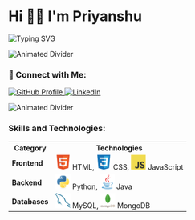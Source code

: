 <!DOCTYPE html>
<html lang="en">
<head>
  <meta charset="UTF-8">
  <meta name="viewport" content="width=device-width, initial-scale=1.0">
  <meta name="description" content="Priyanshu Portfolio - Full Stack Developer, AI Explorer, Flutter Fanatic.">
  <meta name="keywords" content="Priyanshu, Full Stack Developer, Portfolio, GitHub">
  <meta name="author" content="Priyanshu">
  <title>Portfolio (Priyanshu)</title>
  <!-- Tailwind CSS CDN -->
  <script src="https://cdn.tailwindcss.com"></script>
</head>
<body class="bg-gray-100 font-sans p-4">

  <h1 class="text-3xl font-bold text-center text-black">Hi ✌🏻 I'm Priyanshu</h1>

  <p class="text-center my-4">
    <img src="https://readme-typing-svg.herokuapp.com?font=Fira+Code&weight=600&size=22&pause=1000&color=343434&center=true&vCenter=true&width=440&height=45&lines=Hey%2C+I'm+Priyanshu!;Full+Stack+Developer;AI+Explorer;Flutter+Fanatic;Lifelong+Learner" alt="Typing SVG">
  </p>

  <img src="https://user-images.githubusercontent.com/74038190/212284100-561aa473-3905-4a80-b561-0d28506553ee.gif" class="my-8 mx-auto" alt="Animated Divider">

  <h3 class="text-center text-xl font-semibold">🌟 Connect with Me:</h3>
  <p class="text-center flex justify-center space-x-4">
    <a href="https://github.com/priyanshu-it" target="_blank" aria-label="GitHub Profile">
      <img src="https://img.shields.io/badge/GitHub-181717?style=for-the-badge&logo=github&logoColor=white" alt="GitHub Profile">
    </a>
    <a href="https://www.linkedin.com/in/priyanshu-in/" target="_blank" aria-label="LinkedIn Profile">
      <img src="https://img.shields.io/badge/LinkedIn-0077b5?style=for-the-badge&logo=linkedin&logoColor=white" alt="LinkedIn">
    </a>
  </p>

  <img src="https://user-images.githubusercontent.com/74038190/212284100-561aa473-3905-4a80-b561-0d28506553ee.gif" class="my-8 mx-auto" alt="Animated Divider">

  <h3 class="text-2xl font-semibold">Skills and Technologies:</h3>
  <table class="table-auto w-3/4 mx-auto mt-4 text-white bg-gray-800 border border-gray-600">
    <tr>
      <th class="p-4 text-left bg-gray-900">Category</th>
      <th class="p-4 text-left bg-gray-900">Technologies</th>
    </tr>
    <tr>
      <td class="p-4"><strong>Frontend</strong></td>
      <td class="p-4">
        <span class="inline-block mr-2">
          <img src="https://raw.githubusercontent.com/devicons/devicon/master/icons/html5/html5-original.svg" width="30" height="30" alt="HTML5">
        </span>HTML, 
        <span class="inline-block mr-2">
          <img src="https://raw.githubusercontent.com/devicons/devicon/master/icons/css3/css3-original.svg" width="30" height="30" alt="CSS3">
        </span>CSS, 
        <span class="inline-block mr-2">
          <img src="https://raw.githubusercontent.com/devicons/devicon/master/icons/javascript/javascript-original.svg" width="30" height="30" alt="JavaScript">
        </span>JavaScript
      </td>
    </tr>
    <tr>
      <td class="p-4"><strong>Backend</strong></td>
      <td class="p-4">
        <span class="inline-block mr-2">
          <img src="https://raw.githubusercontent.com/devicons/devicon/master/icons/python/python-original.svg" width="30" height="30" alt="Python">
        </span>Python, 
        <span class="inline-block mr-2">
          <img src="https://raw.githubusercontent.com/devicons/devicon/master/icons/java/java-original.svg" width="30" height="30" alt="Java">
        </span>Java
      </td>
    </tr>
    <tr>
      <td class="p-4"><strong>Databases</strong></td>
      <td class="p-4">
        <span class="inline-block mr-2">
          <img src="https://raw.githubusercontent.com/devicons/devicon/master/icons/mysql/mysql-original.svg" width="30" height="30" alt="MySQL">
        </span>MySQL, 
        <span class="inline-block mr-2">
          <img src="https://raw.githubusercontent.com/devicons/devicon/master/icons/mongodb/mongodb-original-wordmark.svg" width="30" height="30" alt="MongoDB">
        </span>MongoDB
      </td>
    </tr>
  </table>

</body>
</html>
